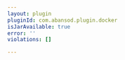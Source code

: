 ```yaml
---
layout: plugin
pluginId: com.abansod.plugin.docker
isJarAvailable: true
error: ''
violations: []

---
```

